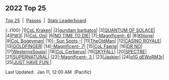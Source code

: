 
## 2022 Top 25

<p><a href="https://tankpit-analytics.github.io/t25-2022">Top 25</a>&nbsp;&nbsp;|&nbsp;&nbsp;<a href="https://tankpit-analytics.github.io/t25-2022-passes">Passes</a>&nbsp;&nbsp;|&nbsp;&nbsp;<a href="https://tankpit-analytics.github.io/stats-2022">Stats Leaderboard</a></p>

{:.t100}
|1|<a target="_blank" href="https://tankpit.com/tank_profile/?tank_id=84665"><span class="red">CoL Kraken</span><span class="awards-container"><span class="awards-sprite a0-3"></span><span class="awards-sprite a5-2"></span><span class="awards-sprite a6-1"></span><span class="awards-sprite a8-1"></span></span></a>|
|2|<a target="_blank" href="https://tankpit.com/tank_profile/?tank_id=84714"><span class="blue">gundam barbatos</span><span class="awards-container"><span class="awards-sprite a0-2"></span><span class="awards-sprite a1-2"></span></span></a>|
|3|<a target="_blank" href="https://tankpit.com/tank_profile/?tank_id=84681"><span class="purple">QUANTUM OF SOLACE</span><span class="awards-container"><span class="awards-sprite a0-3"></span><span class="awards-sprite a1-3"></span><span class="awards-sprite a8-1"></span></span></a>|
|4|<a target="_blank" href="https://tankpit.com/tank_profile/?tank_id=84721"><span class="orange">PW3</span><span class="awards-container"><span class="awards-sprite a0-3"></span></span></a>|
|5|<a target="_blank" href="https://tankpit.com/tank_profile/?tank_id=84669"><span class="red">CoL Oni</span><span class="awards-container"><span class="awards-sprite a0-3"></span><span class="awards-sprite a7-1"></span><span class="awards-sprite a8-1"></span></span></a>|
|6|<a target="_blank" href="https://tankpit.com/tank_profile/?tank_id=84673"><span class="purple">NO TIME TO DIE</span><span class="awards-container"><span class="awards-sprite a0-2"></span><span class="awards-sprite a1-2"></span></span></a>|
|7|<a target="_blank" href="https://tankpit.com/tank_profile/?tank_id=84744"><span class="orange">-Magnificent- 6</span><span class="awards-container"><span class="awards-sprite a0-3"></span><span class="awards-sprite a5-2"></span><span class="awards-sprite a7-1"></span></span></a>|
|8|<a target="_blank" href="https://tankpit.com/tank_profile/?tank_id=84737"><span class="blue">Khione</span><span class="awards-container"><span class="awards-sprite a0-2"></span><span class="awards-sprite a5-3"></span></span></a>|
|9|<a target="_blank" href="https://tankpit.com/tank_profile/?tank_id=84689"><span class="red">CoL Bogeyman</span><span class="awards-container"><span class="awards-sprite a0-2"></span><span class="awards-sprite a1-3"></span></span></a>|
|10|<a target="_blank" href="https://tankpit.com/tank_profile/?tank_id=84872"><span class="blue">- Sun Spots -</span><span class="awards-container"><span class="awards-sprite a0-1"></span><span class="awards-sprite a1-2"></span></span></a>|
|11|<a target="_blank" href="https://tankpit.com/tank_profile/?tank_id=84703"><span class="red">TheOldMan</span><span class="awards-container"><span class="awards-sprite a0-2"></span><span class="awards-sprite a1-3"></span></span></a>|
|12|<a target="_blank" href="https://tankpit.com/tank_profile/?tank_id=84682"><span class="purple">CASINO ROYALE</span><span class="awards-container"><span class="awards-sprite a0-3"></span><span class="awards-sprite a1-2"></span></span></a>|
|13|<a target="_blank" href="https://tankpit.com/tank_profile/?tank_id=84670"><span class="purple">GOLDFINGER</span><span class="awards-container"><span class="awards-sprite a0-2"></span></span></a>|
|14|<a target="_blank" href="https://tankpit.com/tank_profile/?tank_id=84674"><span class="orange">-Magnificent- 7</span><span class="awards-container"><span class="awards-sprite a0-2"></span></span></a>|
|15|<a target="_blank" href="https://tankpit.com/tank_profile/?tank_id=84672"><span class="red">CoL Faerie</span><span class="awards-container"><span class="awards-sprite a0-3"></span><span class="awards-sprite a5-1"></span></span></a>|
|16|<a target="_blank" href="https://tankpit.com/tank_profile/?tank_id=84654"><span class="purple">DR NO</span><span class="awards-container"><span class="awards-sprite a0-2"></span><span class="awards-sprite a1-1"></span></span></a>|
|17|<a target="_blank" href="https://tankpit.com/tank_profile/?tank_id=84765"><span class="orange">WesternsSoups</span><span class="awards-container"></span></a>|
|18|<a target="_blank" href="https://tankpit.com/tank_profile/?tank_id=84705"><span class="red">CoL Cerberus</span><span class="awards-container"><span class="awards-sprite a0-3"></span><span class="awards-sprite a5-2"></span><span class="awards-sprite a7-1"></span></span></a>|
|19|<a target="_blank" href="https://tankpit.com/tank_profile/?tank_id=84675"><span class="purple">SKYFALL</span><span class="awards-container"><span class="awards-sprite a0-1"></span></span></a>|
|20|<a target="_blank" href="https://tankpit.com/tank_profile/?tank_id=84858"><span class="purple">SPECTRE</span><span class="awards-container"><span class="awards-sprite a0-1"></span></span></a>|
|21|<a target="_blank" href="https://tankpit.com/tank_profile/?tank_id=84769"><span class="purple">SUPERNATURAL</span><span class="awards-container"><span class="awards-sprite a0-2"></span><span class="awards-sprite a1-1"></span><span class="awards-sprite a5-2"></span></span></a>|
|22|<a target="_blank" href="https://tankpit.com/tank_profile/?tank_id=84683"><span class="orange">-Magnificent- 3 </span><span class="awards-container"><span class="awards-sprite a0-3"></span></span></a>|
|23|<a target="_blank" href="https://tankpit.com/tank_profile/?tank_id=84677"><span class="purple">Jaskier</span><span class="awards-container"><span class="awards-sprite a0-2"></span><span class="awards-sprite a1-2"></span></span></a>|
|24|<a target="_blank" href="https://tankpit.com/tank_profile/?tank_id=83653"><span class="blue">p1G dEWoRM3r</span><span class="awards-container"><span class="awards-sprite a0-3"></span><span class="awards-sprite a5-3"></span></span></a>|
|25|<a target="_blank" href="https://tankpit.com/tank_profile/?tank_id=84859"><span class="blue">JUST HAVE FUN </span><span class="awards-container"><span class="awards-sprite a0-3"></span></span></a>|


<p class="last_updated"><span class="last_updated">Last Updated:&nbsp;&nbsp;Jan 11, 12:00 AM&nbsp;&nbsp;(Pacific)</span></p>


